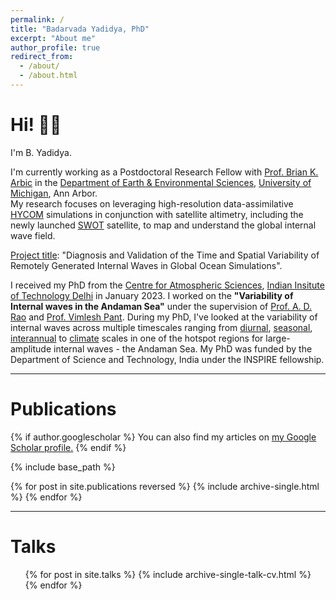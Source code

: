 ```yaml
---
permalink: /
title: "Badarvada Yadidya, PhD"
excerpt: "About me"
author_profile: true
redirect_from: 
  - /about/
  - /about.html
---
```


# Hi! 👋🏽

I'm B. Yadidya.

I'm currently working as a Postdoctoral Research Fellow with [Prof. Brian K. Arbic](https://arbic.earth.lsa.umich.edu) in the [Department of Earth & Environmental Sciences](https://lsa.umich.edu/earth), [University of Michigan](https://umich.edu), Ann Arbor. \
My research focuses on leveraging high-resolution data-assimilative [HYCOM](https://www.hycom.org/) simulations in conjunction with satellite altimetry, including the newly launched [SWOT](https://swot.jpl.nasa.gov/) satellite, to map and understand the global internal wave field.

<u>Project title</u>: "Diagnosis and Validation of the Time and Spatial Variability of Remotely Generated Internal Waves in Global Ocean Simulations".



I received my PhD from the [Centre for Atmospheric Sciences](https://cas.iitd.ac.in/), [Indian Insitute of Technology Delhi](https://home.iitd.ac.in/) in January 2023.
I worked on the **"Variability of Internal waves in the Andaman Sea"** under the supervision of [Prof. A. D. Rao](https://web.iitd.ac.in/~adrao/) and [Prof. Vimlesh Pant](https://web.iitd.ac.in/~vimlesh/).
During my PhD, I've looked at the variability of internal waves across multiple timescales ranging from [diurnal](https://www.nature.com/articles/s41598-021-90426-w), [seasonal](https://agupubs.onlinelibrary.wiley.com/doi/10.1029/2021JC018321), [interannual](https://www.nature.com/articles/s41598-022-15301-8) to [climate](https://www.nature.com/articles/s43247-022-00574-8) scales in one of the hotspot regions for large-amplitude internal waves - the Andaman Sea. 
My PhD was funded by the Department of Science and Technology, India under the INSPIRE fellowship. 

<!-- --- -->
<!-- <span style="color:red"> **I'm currently looking for a post-doc position** </span> -->


---

# Publications

{% if author.googlescholar %}
  You can also find my articles on <u><a href="{{author.googlescholar}}">my Google Scholar profile</a>.</u>
{% endif %}

{% include base_path %}

{% for post in site.publications reversed %}
  {% include archive-single.html %}
{% endfor %}

---

# Talks

  <ul>{% for post in site.talks %}
    {% include archive-single-talk-cv.html %}
  {% endfor %}</ul>
